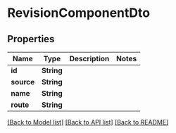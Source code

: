 # RevisionComponentDto

## Properties

Name | Type | Description | Notes
------------ | ------------- | ------------- | -------------
**id** | **String** |  | 
**source** | **String** |  | 
**name** | **String** |  | 
**route** | **String** |  | 

[[Back to Model list]](../README.md#documentation-for-models) [[Back to API list]](../README.md#documentation-for-api-endpoints) [[Back to README]](../README.md)



